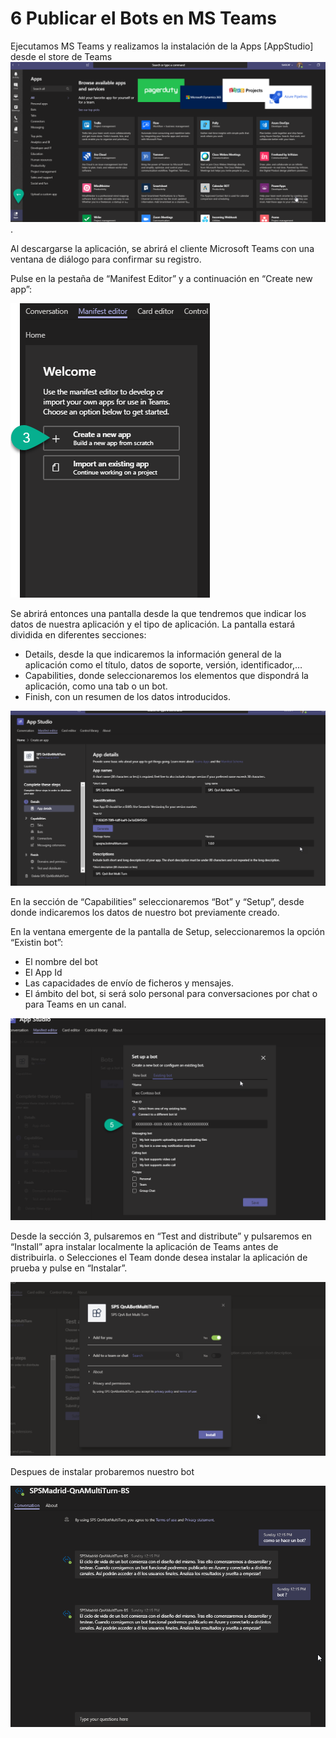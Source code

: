 # 6 Publicar el Bots en MS Teams

Ejecutamos MS Teams y realizamos la instalación de la Apps [AppStudio] desde el store de Teams ![ConfigTeam](assets/01_Config_Teams.png).

Al descargarse la aplicación, se abrirá el cliente Microsoft Teams con una ventana de diálogo para confirmar su registro.


Pulse en la pestaña de “Manifest Editor” y a continuación en “Create new app”:

![ConfigTeam](assets/03_Config_Teams.png)


Se abrirá entonces una pantalla desde la que tendremos que indicar los datos de nuestra aplicación y el tipo de aplicación. La pantalla estará dividida en diferentes secciones:

- Details, desde la que indicaremos la información general de la aplicación como el título, datos de soporte, versión, identificador,…
- Capabilities, donde seleccionaremos los elementos que dispondrá la aplicación, como una tab o un bot.
- Finish, con un resumen de los datos introducidos.

![ConfigTeam](assets/04_Config_Teams.png)


En la sección de “Capabilities” seleccionaremos “Bot” y “Setup”, desde donde indicaremos los datos de nuestro bot previamente creado.

En la ventana emergente de la pantalla de Setup, seleccionaremos la opción “Existin bot”:

-	El nombre del bot
-	El App Id
-	Las capacidades de envío de ficheros y mensajes.
-	El ámbito del bot, si será solo personal para conversaciones por chat o para Teams en un canal.


![ConfigTeam](assets/05_Config_Teams.png)

Desde la sección 3, pulsaremos en “Test and distribute” y pulsaremos en “Install” apra instalar localmente la aplicación de Teams antes de distribuirla.
o Selecciones el Team donde desea instalar la aplicación de prueba y pulse en “Instalar”.

![ConfigTeam](assets/07_Config_Teams.png)

Despues de instalar probaremos nuestro bot

![ConfigTeam](assets/08_Config_Teams.png)
